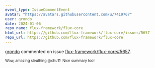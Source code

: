 ```yaml
---
event_type: IssueCommentEvent
avatar: "https://avatars.githubusercontent.com/u/741970?"
user: grondo
date: 2024-01-06
repo_name: flux-framework/flux-core
html_url: https://github.com/flux-framework/flux-core/issues/5657
repo_url: https://github.com/flux-framework/flux-core
---
```


<a href='https://github.com/grondo' target='_blank'>grondo</a> commented on issue <a href='https://github.com/flux-framework/flux-core/issues/5657' target='_blank'>flux-framework/flux-core#5657</a>.

<small>Wow, amazing sleuthing @chu11! Nice summary too! 